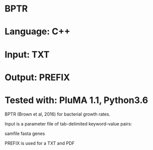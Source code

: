 # BPTR
# Language: C++
# Input: TXT
# Output: PREFIX
# Tested with: PluMA 1.1, Python3.6

BPTR (Brown et al, 2016) for bacterial growth rates.

Input is a parameter file of tab-delimited keyword-value pairs:

samfile
fasta
genes

PREFIX is used for a TXT and PDF
